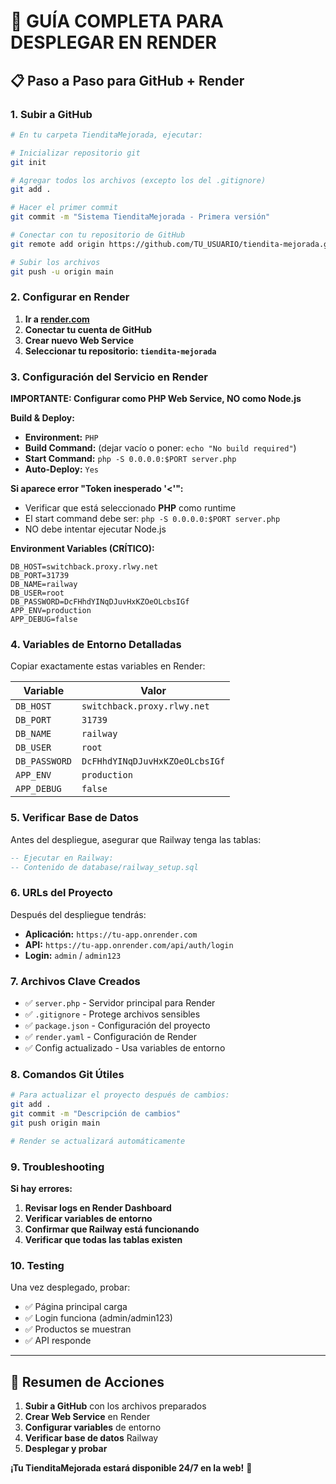 # 🚀 GUÍA COMPLETA PARA DESPLEGAR EN RENDER

## 📋 **Paso a Paso para GitHub + Render**

### **1. Subir a GitHub**

```bash
# En tu carpeta TienditaMejorada, ejecutar:

# Inicializar repositorio git
git init

# Agregar todos los archivos (excepto los del .gitignore)
git add .

# Hacer el primer commit
git commit -m "Sistema TienditaMejorada - Primera versión"

# Conectar con tu repositorio de GitHub
git remote add origin https://github.com/TU_USUARIO/tiendita-mejorada.git

# Subir los archivos
git push -u origin main
```

### **2. Configurar en Render**

1. **Ir a [render.com](https://render.com)**
2. **Conectar tu cuenta de GitHub**
3. **Crear nuevo Web Service**
4. **Seleccionar tu repositorio: `tiendita-mejorada`**

### **3. Configuración del Servicio en Render**

**IMPORTANTE: Configurar como PHP Web Service, NO como Node.js**

**Build & Deploy:**
- **Environment:** `PHP`
- **Build Command:** (dejar vacío o poner: `echo "No build required"`)
- **Start Command:** `php -S 0.0.0.0:$PORT server.php`
- **Auto-Deploy:** `Yes`

**Si aparece error "Token inesperado '<'":**
- Verificar que está seleccionado **PHP** como runtime
- El start command debe ser: `php -S 0.0.0.0:$PORT server.php`
- NO debe intentar ejecutar Node.js

**Environment Variables (CRÍTICO):**
```
DB_HOST=switchback.proxy.rlwy.net
DB_PORT=31739
DB_NAME=railway
DB_USER=root
DB_PASSWORD=DcFHhdYINqDJuvHxKZOeOLcbsIGf
APP_ENV=production
APP_DEBUG=false
```

### **4. Variables de Entorno Detalladas**

Copiar exactamente estas variables en Render:

| Variable | Valor |
|----------|-------|
| `DB_HOST` | `switchback.proxy.rlwy.net` |
| `DB_PORT` | `31739` |
| `DB_NAME` | `railway` |
| `DB_USER` | `root` |
| `DB_PASSWORD` | `DcFHhdYINqDJuvHxKZOeOLcbsIGf` |
| `APP_ENV` | `production` |
| `APP_DEBUG` | `false` |

### **5. Verificar Base de Datos**

Antes del despliegue, asegurar que Railway tenga las tablas:

```sql
-- Ejecutar en Railway:
-- Contenido de database/railway_setup.sql
```

### **6. URLs del Proyecto**

Después del despliegue tendrás:

- **Aplicación:** `https://tu-app.onrender.com`
- **API:** `https://tu-app.onrender.com/api/auth/login`
- **Login:** `admin` / `admin123`

### **7. Archivos Clave Creados**

- ✅ `server.php` - Servidor principal para Render
- ✅ `.gitignore` - Protege archivos sensibles
- ✅ `package.json` - Configuración del proyecto
- ✅ `render.yaml` - Configuración de Render
- ✅ Config actualizado - Usa variables de entorno

### **8. Comandos Git Útiles**

```bash
# Para actualizar el proyecto después de cambios:
git add .
git commit -m "Descripción de cambios"
git push origin main

# Render se actualizará automáticamente
```

### **9. Troubleshooting**

**Si hay errores:**

1. **Revisar logs en Render Dashboard**
2. **Verificar variables de entorno**
3. **Confirmar que Railway está funcionando**
4. **Verificar que todas las tablas existen**

### **10. Testing**

Una vez desplegado, probar:

- ✅ Página principal carga
- ✅ Login funciona (admin/admin123)
- ✅ Productos se muestran
- ✅ API responde

---

## 🎯 **Resumen de Acciones**

1. **Subir a GitHub** con los archivos preparados
2. **Crear Web Service** en Render
3. **Configurar variables** de entorno
4. **Verificar base de datos** Railway
5. **Desplegar y probar**

**¡Tu TienditaMejorada estará disponible 24/7 en la web!** 🎉
